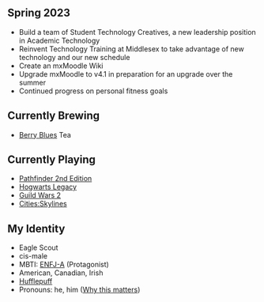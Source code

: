 ## Spring 2023
- Build a team of Student Technology Creatives, a new leadership position in Academic Technology
- Reinvent Technology Training at Middlesex to take advantage of new technology and our new schedule
- Create an mxMoodle Wiki
- Upgrade mxMoodle to v4.1 in preparation for an upgrade over the summer
- Continued progress on personal fitness goals

## Currently Brewing
- [Berry Blues](https://www.adagio.com/herbal/berry_blues.html) Tea

## Currently Playing
- [Pathfinder 2nd Edition](https://paizo.com/)
- [Hogwarts Legacy](https://www.hogwartslegacy.com/)
- [Guild Wars 2](https://www.guildwars2.com/)
- [Cities:Skylines](https://www.paradoxinteractive.com/games/cities-skylines)

## My Identity
- Eagle Scout
- cis-male
- MBTI: [ENFJ-A](https://www.16personalities.com/enfj-personality) \(Protagonist\)
- American, Canadian, Irish
- [Hufflepuff](https://www.wizardingworld.com/collections/hufflepuff)
- Pronouns: he, him
  \([Why this matters](https://www.mypronouns.org/what-and-why)\)
